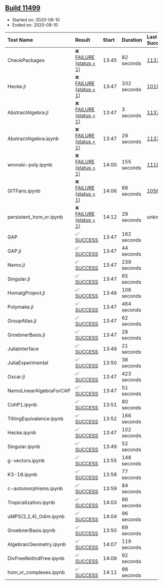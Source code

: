 ## [Build 11499](https://oscarci.mathematik.uni-kl.de/job/oscar/11499/)

* Started on: 2020-08-10
* Ended on: 2020-08-10

| Test Name    | Result | Start | Duration | Last Success | First Failure |
|:-------------|:-------|:------|:---------|:-------------|:--------------|
| CheckPackages | ❌ [FAILURE (status = 1)](https://oscarci.mathematik.uni-kl.de/job/oscar/11499/artifact/logs/build-11499/CheckPackages.log) | 13:45 | 82 seconds | [11376](https://oscarci.mathematik.uni-kl.de/job/oscar/11376/) | [11377](https://oscarci.mathematik.uni-kl.de/job/oscar/11377/) |
| Hecke.jl | ❌ [FAILURE (status = 1)](https://oscarci.mathematik.uni-kl.de/job/oscar/11499/artifact/logs/build-11499/Hecke.jl.log) | 13:47 | 332 seconds | [10197](https://oscarci.mathematik.uni-kl.de/job/oscar/10197/) | [10198](https://oscarci.mathematik.uni-kl.de/job/oscar/10198/) |
| AbstractAlgebra.jl | ❌ [FAILURE (status = 1)](https://oscarci.mathematik.uni-kl.de/job/oscar/11499/artifact/logs/build-11499/AbstractAlgebra.jl.log) | 13:47 | 3 seconds | [11376](https://oscarci.mathematik.uni-kl.de/job/oscar/11376/) | [11377](https://oscarci.mathematik.uni-kl.de/job/oscar/11377/) |
| AbstractAlgebra.ipynb | ❌ [FAILURE (status = 1)](https://oscarci.mathematik.uni-kl.de/job/oscar/11499/artifact/logs/build-11499/AbstractAlgebra.ipynb.log) | 13:47 | 29 seconds | [11376](https://oscarci.mathematik.uni-kl.de/job/oscar/11376/) | [11377](https://oscarci.mathematik.uni-kl.de/job/oscar/11377/) |
| wronski-poly.ipynb | ❌ [FAILURE (status = 1)](https://oscarci.mathematik.uni-kl.de/job/oscar/11499/artifact/logs/build-11499/wronski-poly.ipynb.log) | 14:00 | 155 seconds | [11192](https://oscarci.mathematik.uni-kl.de/job/oscar/11192/) | [11193](https://oscarci.mathematik.uni-kl.de/job/oscar/11193/) |
| GITFans.ipynb | ❌ [FAILURE (status = 1)](https://oscarci.mathematik.uni-kl.de/job/oscar/11499/artifact/logs/build-11499/GITFans.ipynb.log) | 14:06 | 68 seconds | [10566](https://oscarci.mathematik.uni-kl.de/job/oscar/10566/) | [10567](https://oscarci.mathematik.uni-kl.de/job/oscar/10567/) |
| persistent_hom_vr.ipynb | ❌ [FAILURE (status = 1)](https://oscarci.mathematik.uni-kl.de/job/oscar/11499/artifact/logs/build-11499/persistent_hom_vr.ipynb.log) | 14:12 | 29 seconds | unknown | unknown |
| GAP | ✅ [SUCCESS](https://oscarci.mathematik.uni-kl.de/job/oscar/11499/artifact/logs/build-11499/GAP.log) | 13:47 | 162 seconds |  |  |
| GAP.jl | ✅ [SUCCESS](https://oscarci.mathematik.uni-kl.de/job/oscar/11499/artifact/logs/build-11499/GAP.jl.log) | 13:47 | 44 seconds |  |  |
| Nemo.jl | ✅ [SUCCESS](https://oscarci.mathematik.uni-kl.de/job/oscar/11499/artifact/logs/build-11499/Nemo.jl.log) | 13:47 | 239 seconds |  |  |
| Singular.jl | ✅ [SUCCESS](https://oscarci.mathematik.uni-kl.de/job/oscar/11499/artifact/logs/build-11499/Singular.jl.log) | 13:47 | 65 seconds |  |  |
| HomalgProject.jl | ✅ [SUCCESS](https://oscarci.mathematik.uni-kl.de/job/oscar/11499/artifact/logs/build-11499/HomalgProject.jl.log) | 13:48 | 106 seconds |  |  |
| Polymake.jl | ✅ [SUCCESS](https://oscarci.mathematik.uni-kl.de/job/oscar/11499/artifact/logs/build-11499/Polymake.jl.log) | 13:47 | 464 seconds |  |  |
| GroupAtlas.jl | ✅ [SUCCESS](https://oscarci.mathematik.uni-kl.de/job/oscar/11499/artifact/logs/build-11499/GroupAtlas.jl.log) | 13:47 | 62 seconds |  |  |
| GroebnerBasis.jl | ✅ [SUCCESS](https://oscarci.mathematik.uni-kl.de/job/oscar/11499/artifact/logs/build-11499/GroebnerBasis.jl.log) | 13:47 | 28 seconds |  |  |
| JuliaInterface | ✅ [SUCCESS](https://oscarci.mathematik.uni-kl.de/job/oscar/11499/artifact/logs/build-11499/JuliaInterface.log) | 13:49 | 21 seconds |  |  |
| JuliaExperimental | ✅ [SUCCESS](https://oscarci.mathematik.uni-kl.de/job/oscar/11499/artifact/logs/build-11499/JuliaExperimental.log) | 13:50 | 38 seconds |  |  |
| Oscar.jl | ✅ [SUCCESS](https://oscarci.mathematik.uni-kl.de/job/oscar/11499/artifact/logs/build-11499/Oscar.jl.log) | 13:47 | 423 seconds |  |  |
| NemoLinearAlgebraForCAP | ✅ [SUCCESS](https://oscarci.mathematik.uni-kl.de/job/oscar/11499/artifact/logs/build-11499/NemoLinearAlgebraForCAP.log) | 13:47 | 51 seconds |  |  |
| CohP1.ipynb | ✅ [SUCCESS](https://oscarci.mathematik.uni-kl.de/job/oscar/11499/artifact/logs/build-11499/CohP1.ipynb.log) | 13:51 | 80 seconds |  |  |
| TiltingEquivalence.ipynb | ✅ [SUCCESS](https://oscarci.mathematik.uni-kl.de/job/oscar/11499/artifact/logs/build-11499/TiltingEquivalence.ipynb.log) | 13:52 | 166 seconds |  |  |
| Hecke.ipynb | ✅ [SUCCESS](https://oscarci.mathematik.uni-kl.de/job/oscar/11499/artifact/logs/build-11499/Hecke.ipynb.log) | 13:47 | 102 seconds |  |  |
| Singular.ipynb | ✅ [SUCCESS](https://oscarci.mathematik.uni-kl.de/job/oscar/11499/artifact/logs/build-11499/Singular.ipynb.log) | 13:49 | 52 seconds |  |  |
| g-vectors.ipynb | ✅ [SUCCESS](https://oscarci.mathematik.uni-kl.de/job/oscar/11499/artifact/logs/build-11499/g-vectors.ipynb.log) | 13:55 | 148 seconds |  |  |
| K3-16.ipynb | ✅ [SUCCESS](https://oscarci.mathematik.uni-kl.de/job/oscar/11499/artifact/logs/build-11499/K3-16.ipynb.log) | 13:58 | 77 seconds |  |  |
| c-automorphisms.ipynb | ✅ [SUCCESS](https://oscarci.mathematik.uni-kl.de/job/oscar/11499/artifact/logs/build-11499/c-automorphisms.ipynb.log) | 13:59 | 84 seconds |  |  |
| Tropicalization.ipynb | ✅ [SUCCESS](https://oscarci.mathematik.uni-kl.de/job/oscar/11499/artifact/logs/build-11499/Tropicalization.ipynb.log) | 14:03 | 86 seconds |  |  |
| uMPS(2,2,4)_0dim.ipynb | ✅ [SUCCESS](https://oscarci.mathematik.uni-kl.de/job/oscar/11499/artifact/logs/build-11499/uMPS-2-2-4-_0dim.ipynb.log) | 14:04 | 96 seconds |  |  |
| GroebnerBasis.ipynb | ✅ [SUCCESS](https://oscarci.mathematik.uni-kl.de/job/oscar/11499/artifact/logs/build-11499/GroebnerBasis.ipynb.log) | 13:50 | 69 seconds |  |  |
| AlgebraicGeometry.ipynb | ✅ [SUCCESS](https://oscarci.mathematik.uni-kl.de/job/oscar/11499/artifact/logs/build-11499/AlgebraicGeometry.ipynb.log) | 14:07 | 119 seconds |  |  |
| DivFreeNotIndFree.ipynb | ✅ [SUCCESS](https://oscarci.mathematik.uni-kl.de/job/oscar/11499/artifact/logs/build-11499/DivFreeNotIndFree.ipynb.log) | 14:09 | 92 seconds |  |  |
| hom_vr_complexes.ipynb | ✅ [SUCCESS](https://oscarci.mathematik.uni-kl.de/job/oscar/11499/artifact/logs/build-11499/hom_vr_complexes.ipynb.log) | 14:11 | 98 seconds |  |  |
